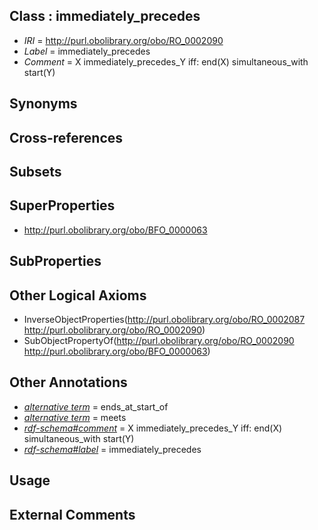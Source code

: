 
## Class : immediately_precedes

 * *IRI* = http://purl.obolibrary.org/obo/RO_0002090
 * *Label* = immediately_precedes
 * *Comment* = X immediately_precedes_Y iff: end(X) simultaneous_with start(Y)

## Synonyms


## Cross-references


## Subsets


## SuperProperties

 * <http://purl.obolibrary.org/obo/BFO_0000063>

## SubProperties


## Other Logical Axioms

 * InverseObjectProperties(<http://purl.obolibrary.org/obo/RO_0002087> <http://purl.obolibrary.org/obo/RO_0002090>)
 * SubObjectPropertyOf(<http://purl.obolibrary.org/obo/RO_0002090> <http://purl.obolibrary.org/obo/BFO_0000063>)

## Other Annotations

 * *[alternative term](../../IAO/18/IAO_0000118.md)* = ends_at_start_of
 * *[alternative term](../../IAO/18/IAO_0000118.md)* = meets
 * *[rdf-schema#comment](../../nt/rdf-schema#comment.md)* = X immediately_precedes_Y iff: end(X) simultaneous_with start(Y)
 * *[rdf-schema#label](../../el/rdf-schema#label.md)* = immediately_precedes

## Usage


## External Comments

